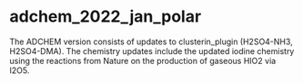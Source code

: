 # adchem_2022_jan_polar
The ADCHEM version consists of updates to clusterin_plugin (H2SO4-NH3, H2SO4-DMA). The chemistry updates include the updated iodine chemistry using the reactions from Nature on the production of gaseous HIO2 via I2O5.
